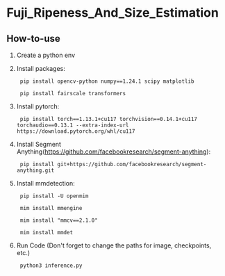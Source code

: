 # Fuji_Ripeness_And_Size_Estimation

## How-to-use

1. Create a python env
2. Install packages:
   
        pip install opencv-python numpy==1.24.1 scipy matplotlib

        pip install fairscale transformers
   
4. Install pytorch:
   
        pip install torch==1.13.1+cu117 torchvision==0.14.1+cu117 torchaudio==0.13.1 --extra-index-url https://download.pytorch.org/whl/cu117
   
5. Install Segment Anything(https://github.com/facebookresearch/segment-anything):

        pip install git+https://github.com/facebookresearch/segment-anything.git
   
6. Install mmdetection:
   
        pip install -U openmim
   
        mim install mmengine
   
        mim install "mmcv==2.1.0"
   
        mim install mmdet
        
7. Run Code (Don't forget to change the paths for image, checkpoints, etc.)

        python3 inference.py 
